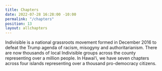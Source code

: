 ```yaml
---
title: Chapters
date: 2022-07-28 16:28:00 -10:00
permalink: "/chapters"
position: 13
layout: allchapters
---
```


Indivisible is a national grassroots movement formed in December 2016 to defeat the Trump agenda of racism, misogyny and authoritarianism. There are now thousands of local Indivisible groups across the county representing over a million people. In Hawaiʻi, we have seven chapters across four islands representing over a thousand pro-democracy citizens.  

